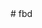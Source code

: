<!DOCTYPE html>
<html>
  <head>
    <link rel="stylesheet" href="style.css">
  </head>
  <body>
    <!-- Содержание страницы -->
  </body>
</html># fbd
